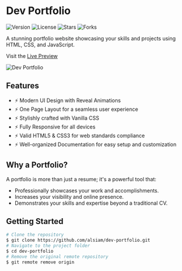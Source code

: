 # Dev Portfolio

![Version](https://img.shields.io/github/v/release/alsiam/dev-portfolio)
![License](https://img.shields.io/github/license/alsiam/dev-portfolio?color=blue)
![Stars](https://img.shields.io/github/stars/alsiam/dev-portfolio)
![Forks](https://img.shields.io/github/forks/alsiam/dev-portfolio)

A stunning portfolio website showcasing your skills and projects using HTML, CSS, and JavaScript.

Visit the [Live Preview](https://dev-portfolio.netlify.app)

![Dev Portfolio](https://github.com/alsiam/dev-portfolio/blob/main/images/readme/alportfolio.gif)

## Features

- ⚡️ Modern UI Design with Reveal Animations
- ⚡️ One Page Layout for a seamless user experience
- ⚡️ Stylishly crafted with Vanilla CSS
- ⚡️ Fully Responsive for all devices
- ⚡️ Valid HTML5 & CSS3 for web standards compliance
- ⚡️ Well-organized Documentation for easy setup and customization

## Why a Portfolio?

A portfolio is more than just a resume; it's a powerful tool that:

- Professionally showcases your work and accomplishments.
- Increases your visibility and online presence.
- Demonstrates your skills and expertise beyond a traditional CV.

## Getting Started

```bash
# Clone the repository
$ git clone https://github.com/alsiam/dev-portfolio.git
# Navigate to the project folder
$ cd dev-portfolio
# Remove the original remote repository
$ git remote remove origin
